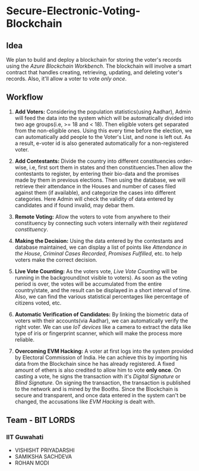 # Secure-Electronic-Voting-Blockchain
## Idea
We plan to build and deploy a blockchain for storing the voter's records using the *Azure Blockchain Workbench*. The blockchain will involve a smart contract that handles creating, retrieving, updating, and deleting voter's records. Also, it'll allow a voter to vote *only once*. 

## Workflow
1. **Add Voters:** Considering the population statistics(using Aadhar), Admin will feed the data into the system which will be automatically divided into two age groups(i.e, >= 18 and < 18).
Then eligible voters get separated from the non-eligible ones.
Using this every time before the election, we can automatically add people to the Voter's List, and none is left out. As a result, e-voter id is also generated automatically for a non-registered voter.

2. **Add Contestants:** Divide the country into different constituencies order-wise, i.e, first sort them in states and then constituencies.Then allow the contestants to register, by entering their bio-data and the promises made by them in previous elections. Then using the database, we will retrieve their attendance in the Houses and number of cases filed against them (if available), and categorize the cases into different categories.
Here Admin will check the validity of data entered by candidates and if found invalid, may debar them.

3. **Remote Voting:** Allow the voters to vote from anywhere to their constituency by connecting such voters internally with their *registered constituency*.

4. **Making the Decision:** Using the data entered by the contestants and database maintained, we can display a list of points like *Attendance in the House*, *Criminal Cases Recorded*, *Promises Fulfilled*, etc. to help voters make the correct decision.

5. **Live Vote Counting:** As the voters vote, *Live Vote Counting* will be running in the background(not visible to voters). As soon as the voting period is over, the votes will be accumulated from the entire country/state, and the result can be displayed in a short interval of time. Also, we can find the various statistical percentages like percentage of citizens voted, etc.

6. **Automatic Verification of Candidates:** By linking the biometric data of voters with their accounts(via Aadhar), we can automatically verify the right voter. We can use *IoT devices* like a camera to extract the data like type of iris or fingerprint scanner, which will make the process more reliable.

7. **Overcoming EVM Hacking:** A voter at first logs into the system provided by Electoral Commission of India. He can achieve this by importing his data from the Blockchain since he has already registered. A fixed amount of ethers is also credited to allow him to vote **only once**. On casting a vote, he signs the transaction with it's *Digital Signature* or *Blind Signature*. On signing the transaction, the transaction is published to the network and is mined by the Booths. Since the Blockchain is secure and transparent, and once data entered in the system can't be changed, the accusations like *EVM Hacking* is dealt with.

## Team - BIT LORDS

### IIT Guwahati

- VISHISHT PRIYADARSHI
- SAMIKSHA SACHDEVA
- ROHAN MODI
